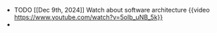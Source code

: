 - TODO [[Dec 9th, 2024]] Watch about software architecture {{video https://www.youtube.com/watch?v=5olb_uNB_5k}}
-